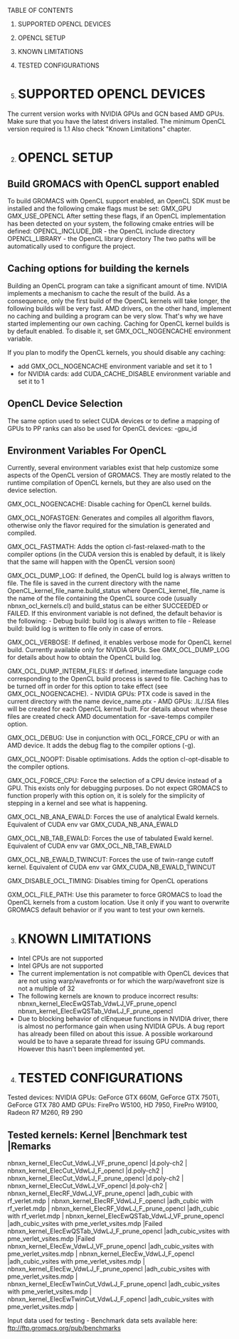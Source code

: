 TABLE OF CONTENTS
1. SUPPORTED OPENCL DEVICES
2. OPENCL SETUP
3. KNOWN LIMITATIONS
4. TESTED CONFIGURATIONS

1. SUPPORTED OPENCL DEVICES
   ========================
The current version works with NVIDIA GPUs and GCN based AMD GPUs.
Make sure that you have the latest drivers installed.
The minimum OpenCL version required is 1.1
Also check "Known Limitations" chapter.

2. OPENCL SETUP
   ============
Build GROMACS with OpenCL support enabled
-----------------------------------------
To build GROMACS with OpenCL support enabled, an OpenCL SDK must be installed
and the following cmake flags must be set:
	GMX_GPU
	GMX_USE_OPENCL
After setting these flags, if an OpenCL implementation has been detected on
your system, the following cmake entries will be defined:
	OPENCL_INCLUDE_DIR - the OpenCL include directory
	OPENCL_LIBRARY - the OpenCL library directory
The two paths will be automatically used to configure the project. 

Caching options for building the kernels
----------------------------------------
Building an OpenCL program can take a significant amount of time. NVIDIA
implements a mechanism to cache the result of the build. As a consequence,
only the first build of the OpenCL kernels will take longer, the following
builds will be very fast. AMD drivers, on the other hand, implement no
caching and building a program can be very slow. That's why we have started
implementing our own caching. Caching for OpenCL kernel builds is by default
enabled. To disable it, set GMX_OCL_NOGENCACHE environment variable.

 If you plan to modify the OpenCL kernels, you should disable any caching:
 * add GMX_OCL_NOGENCACHE environment variable and set it to 1
 * for NVIDIA cards: add CUDA_CACHE_DISABLE environment variable and set it to 1
 
OpenCL Device Selection
-----------------------
The same option used to select CUDA devices or to define a mapping of GPUs to
PP ranks can also be used for OpenCL devices: -gpu_id

Environment Variables For OpenCL
--------------------------------
Currently, several environment variables exist that help customize some aspects
of the OpenCL version of GROMACS. They are mostly related to the runtime
compilation of OpenCL kernels, but they are also used on the device selection.
   
   GMX_OCL_NOGENCACHE: Disable caching for OpenCL kernel builds.
   
   GMX_OCL_NOFASTGEN: Generates and compiles all algorithm flavors, otherwise
   only the flavor required for the simulation is generated and compiled.
   
   GMX_OCL_FASTMATH: Adds the option cl-fast-relaxed-math to the compiler
   options (in the CUDA version this is enabled by default, it is likely that
   the same will happen with the OpenCL version soon)
   
   GMX_OCL_DUMP_LOG: If defined, the OpenCL build log is always written to file.
   The file is saved in the current directory with the name
   OpenCL_kernel_file_name.build_status where OpenCL_kernel_file_name is the name
   of the file containing the OpenCL source code (usually nbnxn_ocl_kernels.cl)
   and build_status can be either SUCCEEDED or FAILED. If this environment
   variable is not defined, the default behavior is the following:
      - Debug build: build log is always written to file
	  - Release build: build log is written to file only in case of errors.
   
   GMX_OCL_VERBOSE: If defined, it enables verbose mode for OpenCL kernel build.
   Currently available only for NVIDIA GPUs. See GMX_OCL_DUMP_LOG for details
   about how to obtain the OpenCL build log.
   
   GMX_OCL_DUMP_INTERM_FILES: If defined, intermediate language code corresponding
   to the OpenCL build process is saved to file. Caching has to be turned off in
   order for this option to take effect (see GMX_OCL_NOGENCACHE).
      - NVIDIA GPUs: PTX code is saved in the current directory with the name
	  device_name.ptx
	  - AMD GPUs: .IL/.ISA files will be created for each OpenCL kernel built.
	  For details about where these files are created check AMD documentation
	  for -save-temps compiler option.
   
   GMX_OCL_DEBUG: Use in conjunction with OCL_FORCE_CPU or with an AMD device.
   It adds the debug flag to the compiler options (-g).
   
   GMX_OCL_NOOPT: Disable optimisations. Adds the option cl-opt-disable to the
   compiler options.
   
   GMX_OCL_FORCE_CPU: Force the selection of a CPU device instead of a GPU.
   This exists only for debugging purposes. Do not expect GROMACS to function
   properly with this option on, it is solely for the simplicity of stepping
   in a kernel and see what is happening.
   
   GMX_OCL_NB_ANA_EWALD: Forces the use of analytical Ewald kernels.
   Equivalent of CUDA env var GMX_CUDA_NB_ANA_EWALD
   
   GMX_OCL_NB_TAB_EWALD: Forces the use of tabulated Ewald kernel. Equivalent
   of CUDA env var GMX_OCL_NB_TAB_EWALD
   
   GMX_OCL_NB_EWALD_TWINCUT: Forces the use of twin-range cutoff kernel.
   Equivalent of CUDA env var GMX_CUDA_NB_EWALD_TWINCUT
   
   GMX_DISABLE_OCL_TIMING: Disables timing for OpenCL operations
   
   GXM_OCL_FILE_PATH: Use this parameter to force GROMACS to load the OpenCL
   kernels from a custom location. Use it only if you want to overwrite
   GROMACS default behavior or if you want to test your own kernels.

3. KNOWN LIMITATIONS
   =================
- Intel CPUs are not supported
- Intel GPUs are not supported
- The current implementation is not compatible with OpenCL devices that are
  not using warp/wavefronts or for which the warp/wavefront size is not a
  multiple of 32
- The following kernels are known to produce incorrect results:
	nbnxn_kernel_ElecEwQSTab_VdwLJ_VF_prune_opencl
	nbnxn_kernel_ElecEwQSTab_VdwLJ_F_prune_opencl
- Due to blocking behavior of clEnqueue functions in NVIDIA driver, there is
  almost no performance gain when using NVIDIA GPUs. A bug report has already
  been filled on about this issue. A possible workaround would be to have a
  separate thread for issuing GPU commands. However this hasn't been implemented
  yet.	

4. TESTED CONFIGURATIONS
   =====================
Tested devices:
	NVIDIA GPUs: GeForce GTX 660M, GeForce GTX 750Ti, GeForce GTX 780
	AMD GPUs: FirePro W5100, HD 7950, FirePro W9100, Radeon R7 M260, R9 290
	
Tested kernels:
Kernel                                          |Benchmark test                                 |Remarks
--------------------------------------------------------------------------------------------------------
nbnxn_kernel_ElecCut_VdwLJ_VF_prune_opencl      |d.poly-ch2                                     |
nbnxn_kernel_ElecCut_VdwLJ_F_opencl             |d.poly-ch2                                     |
nbnxn_kernel_ElecCut_VdwLJ_F_prune_opencl       |d.poly-ch2                                     |
nbnxn_kernel_ElecCut_VdwLJ_VF_opencl            |d.poly-ch2                                     |
nbnxn_kernel_ElecRF_VdwLJ_VF_prune_opencl       |adh_cubic with rf_verlet.mdp                   |
nbnxn_kernel_ElecRF_VdwLJ_F_opencl              |adh_cubic with rf_verlet.mdp                   |
nbnxn_kernel_ElecRF_VdwLJ_F_prune_opencl        |adh_cubic with rf_verlet.mdp                   |
nbnxn_kernel_ElecEwQSTab_VdwLJ_VF_prune_opencl  |adh_cubic_vsites with pme_verlet_vsites.mdp    |Failed
nbnxn_kernel_ElecEwQSTab_VdwLJ_F_prune_opencl   |adh_cubic_vsites with pme_verlet_vsites.mdp    |Failed
nbnxn_kernel_ElecEw_VdwLJ_VF_prune_opencl       |adh_cubic_vsites with pme_verlet_vsites.mdp	|
nbnxn_kernel_ElecEw_VdwLJ_F_opencl              |adh_cubic_vsites with pme_verlet_vsites.mdp	|
nbnxn_kernel_ElecEw_VdwLJ_F_prune_opencl        |adh_cubic_vsites with pme_verlet_vsites.mdp	|
nbnxn_kernel_ElecEwTwinCut_VdwLJ_F_prune_opencl	|adh_cubic_vsites with pme_verlet_vsites.mdp	|
nbnxn_kernel_ElecEwTwinCut_VdwLJ_F_opencl       |adh_cubic_vsites with pme_verlet_vsites.mdp    |

Input data used for testing - Benchmark data sets available here:
ftp://ftp.gromacs.org/pub/benchmarks